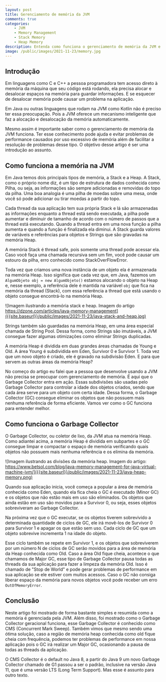 ```yaml
---
layout: post
title: Gerenciamento de memória da JVM
comments: true
categories: 
    - JVM
    - Memory Management
    - Stack Memory
    - Heap Memory
description: Entenda como funciona o gerenciamento de memória da JVM e como o Garbage Collector te ajuda a não ter que se preocupar com isso.
image: /public/images/2021-11-23/memory.jpg
---
```


## Introdução

Em linguagens como C e C++ a pessoa programadora tem acesso direto à memória da máquina que seu código está rodando, ela precisa alocar e desalocar espaços na memória para guardar informações. E se esquecer de desalocar memória pode causar um problema na aplicação.

Em Java ou outras linguagens que rodam na JVM como Kotlin não é preciso ter essa preocupação. Pois a JVM oferece um mecanismo inteligente que faz a alocação e desalocação da memória automaticamente.

Mesmo assim é importante saber como o gerenciamento de memória da JVM funciona. Ter esse conhecimento pode ajuda e evitar problemas de performance causados por uso excessivo de memória além de facilitar a resolução de problemas desse tipo. O objetivo desse artigo é ser uma introdução ao assunto.

## Como funciona a memória na JVM

Em Java temos dois principais tipos de memória, a Stack e a Heap. A Stack, como o próprio nome diz, é um tipo de estrutura de dados conhecida como Pilha, ou seja, as informações são sempre adicionadas e removidas do topo da pilha. Uma boa analogia é uma pilha de moedas sobre uma mesa, onde você só pode adicionar ou tirar moedas a partir do topo.

Cada thread da sua aplicação tem sua própria Stack e lá são armazenadas as informações enquanto a thread está sendo executada, a pilha pode aumentar e diminuir de tamanho de acordo com o número de passos que a thread está executando. Quando a thread entra em uma nova função a pilha aumenta e quando a função é finalizada ela diminui. A Stack guarda valores de variáveis e referências para objetos e Strings que são gravadas na memória Heap.

A memória Stack é thread safe, pois somente uma thread pode acessar ela. Caso você faça uma chamada recursiva sem um fim, você pode causar um estouro da pilha, erro conhecido como StackOverFlowError.

Toda vez que criamos uma nova instância de um objeto ela é armazenada na memória Heap. Isso significa que cada vez que, em Java, fazemos um `AlgumObjeto obj = new AlgumObjeto()` estamos alocando o objeto na Heap e, nesse exemplo, a referência dele é mantida na variável `obj` que fica na memória da thread (Stack), com essa referência a thread que está usando o objeto consegue encontrá-lo na memória Heap.

![Imagem ilustrando a memória stack e heap. Imagem do artigo https://dzone.com/articles/java-memory-management]({{site.baseurl}}/public/images/2021-11-23/java-stack-and-heap.jpg)

Strings também são guardadas na memória Heap, em uma área especial chamada de String Pool. Dessa forma, como Strings são imutáveis, a JVM consegue fazer algumas otimizações como eliminar Strings duplicadas.

A memória Heap é dividida em duas grandes áreas chamadas de Young e Old. A área Young é subdividida em Eden, Survivor 0 e Survivor 1. Toda vez que um novo objeto é criado, ele é gravado na subdivisão Eden. E para que servem as outras áreas da memória Heap?

No começo do artigo eu falei que a pessoa que desenvolve usando a JVM não precisa se preocupar com gerenciamento de memória. É aqui que o Garbage Collector entra em ação. Essas subdivisões são usadas pelo Garbage Collector para controlar a idade dos objetos criados, sendo que cada área serve para um objeto com certa idade. Dessa forma, o Garbage Collector (GC) consegue eliminar os objetos que não possuem mais nenhuma referência de forma eficiente. Vamos ver como o GC funciona para entender melhor.

## Como funciona o Garbage Collector

O Garbage Collector, ou coletor de lixo, da JVM atua na memória Heap. Como adiantei acima, a memória Heap é dividida em subpartes e o GC consegue limpar e compactar o espaço de memória verificando quais objetos não possuem mais nenhuma referência e os elimina da memória.

![Imagem ilustrando as divisões da memória heap. Imagem do artigo: https://www.betsol.com/blog/java-memory-management-for-java-virtual-machine-jvm/]({{site.baseurl}}/public/images/2021-11-23/java-heap-memory.png)

Quando sua aplicação inicia, você começa a popular a área de memória conhecida como Eden, quando ela fica cheia o GC é executado (Minor GC) e os objetos que não estão mais em uso são eliminados. Os objetos que ainda estão em uso são movidos para a Survivor 0, ou seja, esses objetos sobreviveram ao Garbage Collector.

Na próxima vez que o GC executar, se os objetos tiverem sobrevivido a determinada quantidade de ciclos de GC, ele irá movê-los de Survivor 0 para Survivor 1 e apagar os que estão sem uso. Cada ciclo de GC que um objeto sobrevive incrementa 1 na idade do objeto.

Esse ciclo também se repete em Survivor 1, e os objetos que sobreviverem por um número N de ciclos de GC serão movidos para a área de memória da Heap conhecida como Old. Caso a área Old fique cheia, acontece o que chamamos de Major GC, esse tipo de Garbage Collector pausa todas as threads da sua aplicação para fazer a limpeza da memória Old. Isso é chamado de "Stop de World" e pode gerar problemas de performance em sua aplicação se ele estiver com muitos acessos. Caso o GC não consiga liberar espaço da memória para novos objetos você pode receber um erro `OutOfMemoryError`.

## Conclusão

Neste artigo foi mostrado de forma bastante simples e resumida como a memória é gerenciada pela JVM. Além disso, foi mostrado como o Garbage Collector geracional funciona, esse Garbage Collector é conhecido como CMS (Concurrent Mark Sweep). Também vimos que mesmo sendo uma ótima solução, caso a região de memória heap conhecida como old fique cheia com frequência, podemos ter problemas de performance em nossa aplicação pois o GC irá realizar um Major GC, ocasionando a pausa de todas as threads da aplicação.

O CMS Collector é o default no Java 8, a partir do Java 9 um novo Garbage Collector chamado de G1 passou a ser o padrão, inclusive na versão Java 11, que é uma versão LTS (Long Term Support). Mas esse é assunto para outro texto.
